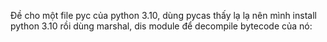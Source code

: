 Đề cho một file pyc của python 3.10, dùng pycas thấy lạ lạ nên mình install python 3.10 rồi dùng marshal, dis module để decompile bytecode của nó:


